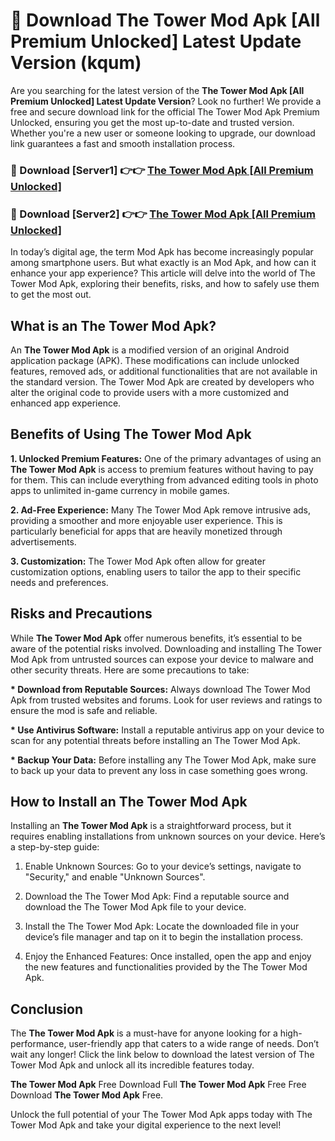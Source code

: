 # 🤖 Download The Tower Mod Apk [All Premium Unlocked] Latest Update Version (kqum)

Are you searching for the latest version of the <strong>The Tower Mod Apk [All Premium Unlocked] Latest Update Version</strong>? Look no further! We provide a free and secure download link for the official The Tower Mod Apk Premium Unlocked, ensuring you get the most up-to-date and trusted version. Whether you're a new user or someone looking to upgrade, our download link guarantees a fast and smooth installation process.


<h3>📌 Download [Server1] 👉👉 <a href="https://hapymods.com?title=The+Tower+Mod+Apk&ref=3B1">The Tower Mod Apk [All Premium Unlocked]</a></h3>

<h3>📌 Download [Server2] 👉👉 <a href="https://hapymods.com?title=The+Tower+Mod+Apk&ref=3B1">The Tower Mod Apk [All Premium Unlocked]</a></h3>


In today’s digital age, the term Mod Apk has become increasingly popular among smartphone users. But what exactly is an Mod Apk, and how can it enhance your app experience? This article will delve into the world of The Tower Mod Apk, exploring their benefits, risks, and how to safely use them to get the most out.


<h2>What is an The Tower Mod Apk?</h2>

An <strong>The Tower Mod Apk</strong> is a modified version of an original Android application package (APK). These modifications can include unlocked features, removed ads, or additional functionalities that are not available in the standard version. The Tower Mod Apk are created by developers who alter the original code to provide users with a more customized and enhanced app experience.


<h2>Benefits of Using The Tower Mod Apk</h2>

<strong> 1. Unlocked Premium Features:</strong> One of the primary advantages of using an <strong>The Tower Mod Apk</strong> is access to premium features without having to pay for them. This can include everything from advanced editing tools in photo apps to unlimited in-game currency in mobile games.

<strong> 2. Ad-Free Experience:</strong> Many The Tower Mod Apk remove intrusive ads, providing a smoother and more enjoyable user experience. This is particularly beneficial for apps that are heavily monetized through advertisements.

<strong> 3. Customization:</strong> The Tower Mod Apk often allow for greater customization options, enabling users to tailor the app to their specific needs and preferences.


<h2>Risks and Precautions</h2>

While <strong>The Tower Mod Apk</strong> offer numerous benefits, it’s essential to be aware of the potential risks involved. Downloading and installing The Tower Mod Apk from untrusted sources can expose your device to malware and other security threats. Here are some precautions to take:

<strong> * Download from Reputable Sources:</strong> Always download The Tower Mod Apk from trusted websites and forums. Look for user reviews and ratings to ensure the mod is safe and reliable.

<strong> * Use Antivirus Software:</strong> Install a reputable antivirus app on your device to scan for any potential threats before installing an The Tower Mod Apk.

<strong> * Backup Your Data:</strong> Before installing any The Tower Mod Apk, make sure to back up your data to prevent any loss in case something goes wrong.


<h2>How to Install an The Tower Mod Apk</h2>

Installing an <strong>The Tower Mod Apk</strong> is a straightforward process, but it requires enabling installations from unknown sources on your device. Here’s a step-by-step guide:

 1. Enable Unknown Sources: Go to your device’s settings, navigate to "Security," and enable "Unknown Sources".

 2. Download the The Tower Mod Apk: Find a reputable source and download the The Tower Mod Apk file to your device.

 3. Install the The Tower Mod Apk: Locate the downloaded file in your device’s file manager and tap on it to begin the installation process.

 4. Enjoy the Enhanced Features: Once installed, open the app and enjoy the new features and functionalities provided by the The Tower Mod Apk.


<h2><strong>Conclusion</strong></h2>

The <strong>The Tower Mod Apk</strong> is a must-have for anyone looking for a high-performance, user-friendly app that caters to a wide range of needs. Don’t wait any longer! Click the link below to download the latest version of The Tower Mod Apk and unlock all its incredible features today.

<strong>The Tower Mod Apk</strong> Free Download Full <strong>The Tower Mod Apk</strong> Free Free Download <strong>The Tower Mod Apk</strong> Free.

Unlock the full potential of your The Tower Mod Apk apps today with The Tower Mod Apk and take your digital experience to the next level!